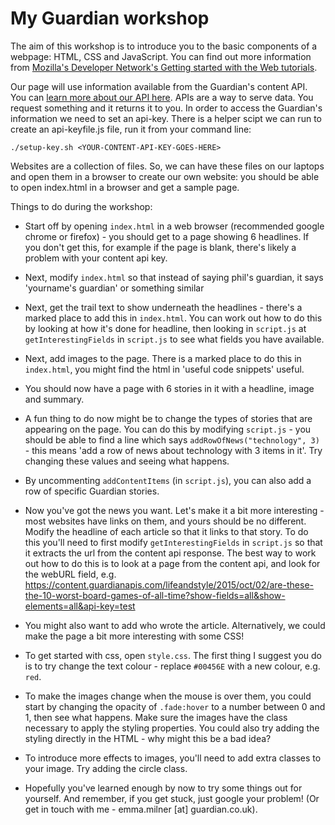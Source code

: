 # My Guardian workshop

The aim of this workshop is to introduce you to the basic components of a webpage: HTML, CSS and JavaScript. You can find out more information from [Mozilla's Developer Network's Getting started with the Web
 tutorials](https://developer.mozilla.org/en-US/docs/Learn/Getting_started_with_the_web). 

Our page will use information available from the Guardian's content API. You can [learn more about our API here](http://open-platform.theguardian.com/explore/). APIs are a way to serve data. You request something and it returns it to you. In order to access the Guardian's information we need to set an api-key. There is a helper scipt we can run to create an api-keyfile.js file, run it from your command line:

`./setup-key.sh <YOUR-CONTENT-API-KEY-GOES-HERE>`

Websites are a collection of files. So, we can have these files on our laptops and open them in a browser to create our own website: you should be able to open index.html in a browser and get a sample page.

Things to do during the workshop:
 - Start off by opening `index.html` in a web browser (recommended google chrome or firefox) - you should get to a page showing 6 headlines. If you don't get this, for example if the page is blank, there's likely a problem with your content api key.
 - Next, modify `index.html` so that instead of saying phil's guardian, it says 'yourname's guardian' or something similar
 - Next, get the trail text to show underneath the headlines - there's a marked place to add this in `index.html`. You can work out how to do this by looking at how it's done for headline, then looking in `script.js` at `getInterestingFields` in `script.js` to see what fields you have available.
 - Next, add images to the page. There is a marked place to do this in `index.html`, you might find the html in 'useful code snippets' useful.
- You should now have a page with 6 stories in it with a headline, image and summary.

 - A fun thing to do now might be to change the types of stories that are appearing on the page. You can do this by modifying `script.js` - you should be able to find a line which says `addRowOfNews("technology", 3)` - this means 'add a row of news about technology with 3 items in it'. Try changing these values and seeing what happens.
 
 - By uncommenting `addContentItems` (in `script.js`), you can also add a row of specific Guardian stories. 

 - Now you've got the news you want. Let's make it a bit more interesting - most websites have links on them, and yours should be no different. Modify the headline of each article so that it links to that story. To do this you'll need to first modify `getInterestingFields` in `script.js` so that it extracts the url from the content api response. The best way to work out how to do this is to look at a page from the content api, and look for the webURL field, e.g. https://content.guardianapis.com/lifeandstyle/2015/oct/02/are-these-the-10-worst-board-games-of-all-time?show-fields=all&show-elements=all&api-key=test

- You might also want to add who wrote the article. Alternatively, we could make the page a bit more interesting with some CSS!

 - To get started with css, open `style.css`. The first thing I suggest you do is to try change the text colour  - replace `#00456E` with a new colour, e.g. `red`.
 - To make the images change when the mouse is over them, you could start by changing the opacity of `.fade:hover` to a number between 0 and 1, then see what happens. Make sure the images have the class necessary to apply the styling properties. You could also try adding the styling directly in the HTML - why might this be a bad idea?
 - To introduce more effects to images, you'll need to add extra classes to your image. Try adding the circle class.

 - Hopefully you've learned enough by now to try some things out for yourself. And remember, if you get stuck, just google your problem! (Or get in touch with me - emma.milner [at] guardian.co.uk).
